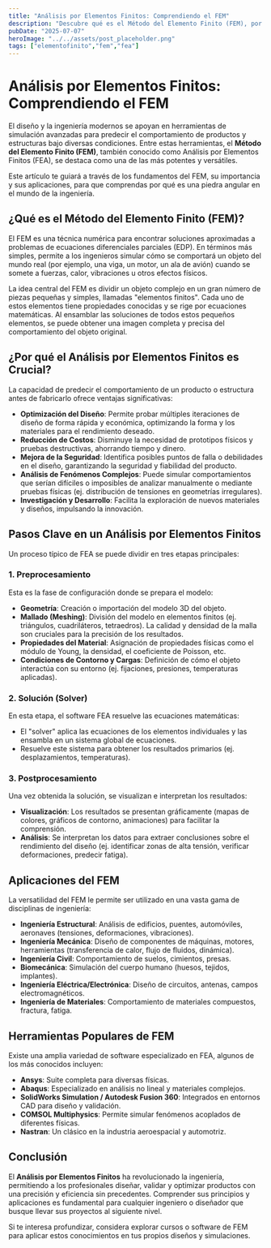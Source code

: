 ```yaml
---
title: "Análisis por Elementos Finitos: Comprendiendo el FEM"
description: "Descubre qué es el Método del Elemento Finito (FEM), por qué es crucial en la ingeniería moderna, sus pasos clave y las diversas aplicaciones de este potente análisis numérico."
pubDate: "2025-07-07"
heroImage: "../../assets/post_placeholder.png"
tags: ["elementofinito","fem","fea"]
---
```



# Análisis por Elementos Finitos: Comprendiendo el FEM

El diseño y la ingeniería modernos se apoyan en herramientas de simulación avanzadas para predecir el comportamiento de productos y estructuras bajo diversas condiciones. Entre estas herramientas, el **Método del Elemento Finito (FEM)**, también conocido como Análisis por Elementos Finitos (FEA), se destaca como una de las más potentes y versátiles.

Este artículo te guiará a través de los fundamentos del FEM, su importancia y sus aplicaciones, para que comprendas por qué es una piedra angular en el mundo de la ingeniería.

## ¿Qué es el Método del Elemento Finito (FEM)?

El FEM es una técnica numérica para encontrar soluciones aproximadas a problemas de ecuaciones diferenciales parciales (EDP). En términos más simples, permite a los ingenieros simular cómo se comportará un objeto del mundo real (por ejemplo, una viga, un motor, un ala de avión) cuando se somete a fuerzas, calor, vibraciones u otros efectos físicos.

La idea central del FEM es dividir un objeto complejo en un gran número de piezas pequeñas y simples, llamadas "elementos finitos". Cada uno de estos elementos tiene propiedades conocidas y se rige por ecuaciones matemáticas. Al ensamblar las soluciones de todos estos pequeños elementos, se puede obtener una imagen completa y precisa del comportamiento del objeto original.

## ¿Por qué el Análisis por Elementos Finitos es Crucial?

La capacidad de predecir el comportamiento de un producto o estructura antes de fabricarlo ofrece ventajas significativas:

*   **Optimización del Diseño**: Permite probar múltiples iteraciones de diseño de forma rápida y económica, optimizando la forma y los materiales para el rendimiento deseado.
*   **Reducción de Costos**: Disminuye la necesidad de prototipos físicos y pruebas destructivas, ahorrando tiempo y dinero.
*   **Mejora de la Seguridad**: Identifica posibles puntos de falla o debilidades en el diseño, garantizando la seguridad y fiabilidad del producto.
*   **Análisis de Fenómenos Complejos**: Puede simular comportamientos que serían difíciles o imposibles de analizar manualmente o mediante pruebas físicas (ej. distribución de tensiones en geometrías irregulares).
*   **Investigación y Desarrollo**: Facilita la exploración de nuevos materiales y diseños, impulsando la innovación.

## Pasos Clave en un Análisis por Elementos Finitos

Un proceso típico de FEA se puede dividir en tres etapas principales:

### 1. Preprocesamiento

Esta es la fase de configuración donde se prepara el modelo:

*   **Geometría**: Creación o importación del modelo 3D del objeto.
*   **Mallado (Meshing)**: División del modelo en elementos finitos (ej. triángulos, cuadriláteros, tetraedros). La calidad y densidad de la malla son cruciales para la precisión de los resultados.
*   **Propiedades del Material**: Asignación de propiedades físicas como el módulo de Young, la densidad, el coeficiente de Poisson, etc.
*   **Condiciones de Contorno y Cargas**: Definición de cómo el objeto interactúa con su entorno (ej. fijaciones, presiones, temperaturas aplicadas).

### 2. Solución (Solver)

En esta etapa, el software FEA resuelve las ecuaciones matemáticas:

*   El "solver" aplica las ecuaciones de los elementos individuales y las ensambla en un sistema global de ecuaciones.
*   Resuelve este sistema para obtener los resultados primarios (ej. desplazamientos, temperaturas).

### 3. Postprocesamiento

Una vez obtenida la solución, se visualizan e interpretan los resultados:

*   **Visualización**: Los resultados se presentan gráficamente (mapas de colores, gráficos de contorno, animaciones) para facilitar la comprensión.
*   **Análisis**: Se interpretan los datos para extraer conclusiones sobre el rendimiento del diseño (ej. identificar zonas de alta tensión, verificar deformaciones, predecir fatiga).

## Aplicaciones del FEM

La versatilidad del FEM le permite ser utilizado en una vasta gama de disciplinas de ingeniería:

*   **Ingeniería Estructural**: Análisis de edificios, puentes, automóviles, aeronaves (tensiones, deformaciones, vibraciones).
*   **Ingeniería Mecánica**: Diseño de componentes de máquinas, motores, herramientas (transferencia de calor, flujo de fluidos, dinámica).
*   **Ingeniería Civil**: Comportamiento de suelos, cimientos, presas.
*   **Biomecánica**: Simulación del cuerpo humano (huesos, tejidos, implantes).
*   **Ingeniería Eléctrica/Electrónica**: Diseño de circuitos, antenas, campos electromagnéticos.
*   **Ingeniería de Materiales**: Comportamiento de materiales compuestos, fractura, fatiga.

## Herramientas Populares de FEM

Existe una amplia variedad de software especializado en FEA, algunos de los más conocidos incluyen:

*   **Ansys**: Suite completa para diversas físicas.
*   **Abaqus**: Especializado en análisis no lineal y materiales complejos.
*   **SolidWorks Simulation / Autodesk Fusion 360**: Integrados en entornos CAD para diseño y validación.
*   **COMSOL Multiphysics**: Permite simular fenómenos acoplados de diferentes físicas.
*   **Nastran**: Un clásico en la industria aeroespacial y automotriz.

## Conclusión

El **Análisis por Elementos Finitos** ha revolucionado la ingeniería, permitiendo a los profesionales diseñar, validar y optimizar productos con una precisión y eficiencia sin precedentes. Comprender sus principios y aplicaciones es fundamental para cualquier ingeniero o diseñador que busque llevar sus proyectos al siguiente nivel.

Si te interesa profundizar, considera explorar cursos o software de FEM para aplicar estos conocimientos en tus propios diseños y simulaciones.
